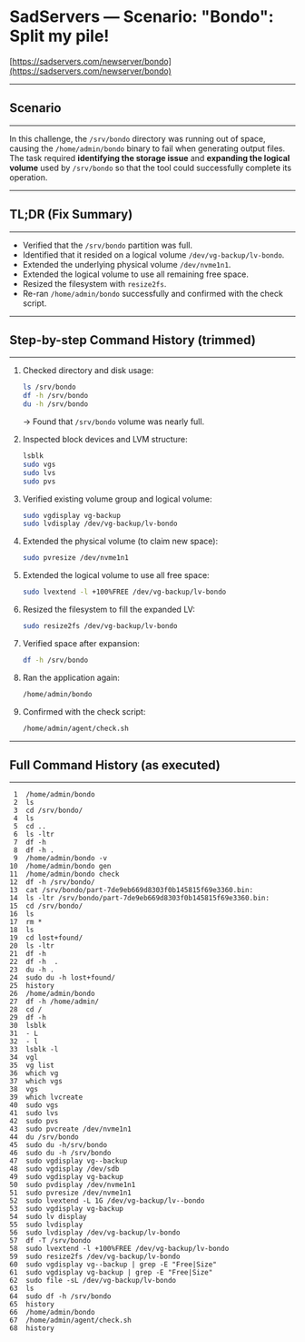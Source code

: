 # SadServers — Scenario: "Bondo": Split my pile!

[https://sadservers.com/newserver/bondo](https://sadservers.com/newserver/bondo)

---

## Scenario

---

In this challenge, the `/srv/bondo` directory was running out of space, causing the `/home/admin/bondo` binary to fail when generating output files.
The task required **identifying the storage issue** and **expanding the logical volume** used by `/srv/bondo` so that the tool could successfully complete its operation.

---

## TL;DR (Fix Summary)

---

* Verified that the `/srv/bondo` partition was full.
* Identified that it resided on a logical volume `/dev/vg-backup/lv-bondo`.
* Extended the underlying physical volume `/dev/nvme1n1`.
* Extended the logical volume to use all remaining free space.
* Resized the filesystem with `resize2fs`.
* Re-ran `/home/admin/bondo` successfully and confirmed with the check script.

---

## Step-by-step Command History (trimmed)

---

1. Checked directory and disk usage:

   ```bash
   ls /srv/bondo
   df -h /srv/bondo
   du -h /srv/bondo
   ```

   → Found that `/srv/bondo` volume was nearly full.
2. Inspected block devices and LVM structure:

   ```bash
   lsblk
   sudo vgs
   sudo lvs
   sudo pvs
   ```
3. Verified existing volume group and logical volume:

   ```bash
   sudo vgdisplay vg-backup
   sudo lvdisplay /dev/vg-backup/lv-bondo
   ```
4. Extended the physical volume (to claim new space):

   ```bash
   sudo pvresize /dev/nvme1n1
   ```
5. Extended the logical volume to use all free space:

   ```bash
   sudo lvextend -l +100%FREE /dev/vg-backup/lv-bondo
   ```
6. Resized the filesystem to fill the expanded LV:

   ```bash
   sudo resize2fs /dev/vg-backup/lv-bondo
   ```
7. Verified space after expansion:

   ```bash
   df -h /srv/bondo
   ```
8. Ran the application again:

   ```bash
   /home/admin/bondo
   ```
9. Confirmed with the check script:

   ```bash
   /home/admin/agent/check.sh
   ```

---

## Full Command History (as executed)

---

```
 1  /home/admin/bondo
 2  ls
 3  cd /srv/bondo/
 4  ls
 5  cd ..
 6  ls -ltr
 7  df -h
 8  df -h .
 9  /home/admin/bondo -v
10  /home/admin/bondo gen
11  /home/admin/bondo check
12  df -h /srv/bondo/
13  cat /srv/bondo/part-7de9eb669d8303f0b145815f69e3360.bin:
14  ls -ltr /srv/bondo/part-7de9eb669d8303f0b145815f69e3360.bin:
15  cd /srv/bondo/
16  ls
17  rm *
18  ls
19  cd lost+found/
20  ls -ltr
21  df -h 
22  df -h  .
23  du -h .
24  sudo du -h lost+found/
25  history
26  /home/admin/bondo
27  df -h /home/admin/
28  cd /
29  df -h
30  lsblk
31  - L
32  - l
33  lsblk -l
34  vgl
35  vg list
36  which vg
37  which vgs
38  vgs
39  which lvcreate
40  sudo vgs
41  sudo lvs
42  sudo pvs
43  sudo pvcreate /dev/nvme1n1
44  du /srv/bondo
45  sudo du -h/srv/bondo
46  sudo du -h /srv/bondo
47  sudo vgdisplay vg--backup
48  sudo vgdisplay /dev/sdb
49  sudo vgdisplay vg-backup
50  sudo pvdisplay /dev/nvme1n1
51  sudo pvresize /dev/nvme1n1
52  sudo lvextend -L 1G /dev/vg-backup/lv--bondo
53  sudo vgdisplay vg-backup 
54  sudo lv display
55  sudo lvdisplay
56  sudo lvdisplay /dev/vg-backup/lv-bondo
57  df -T /srv/bondo 
58  sudo lvextend -l +100%FREE /dev/vg-backup/lv-bondo
59  sudo resize2fs /dev/vg-backup/lv-bondo 
60  sudo vgdisplay vg--backup | grep -E "Free|Size"
61  sudo vgdisplay vg-backup | grep -E "Free|Size"
62  sudo file -sL /dev/vg-backup/lv-bondo
63  ls
64  sudo df -h /srv/bondo
65  history
66  /home/admin/bondo
67  /home/admin/agent/check.sh
68  history
```